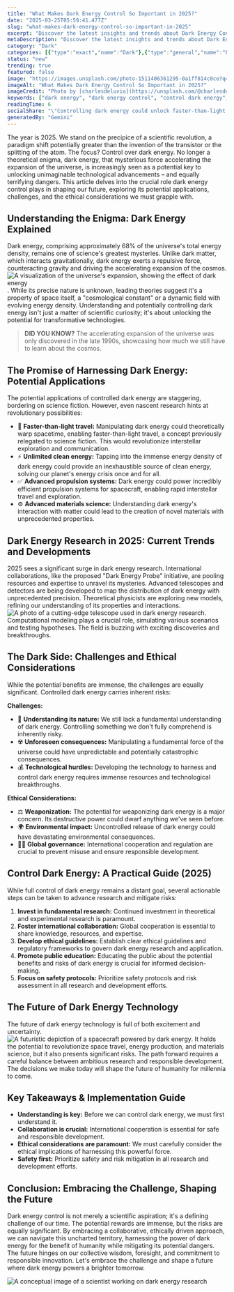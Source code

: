 ```yaml
---
title: "What Makes Dark Energy Control So Important in 2025?"
date: "2025-03-25T05:59:41.477Z"
slug: "what-makes-dark-energy-control-so-important-in-2025"
excerpt: "Discover the latest insights and trends about Dark Energy Control. This comprehensive guide covers everything you need to know about Dark Energy Control in 2025."
metaDescription: "Discover the latest insights and trends about Dark Energy Control. This comprehensive guide covers everything you need to know about Dark Energy Control in..."
category: "Dark"
categories: [{"type":"exact","name":"Dark"},{"type":"general","name":"Physics"},{"type":"medium","name":"Cosmology"},{"type":"specific","name":"Gravitational Physics"},{"type":"niche","name":"Modified Newtonian Dynamics"}]
status: "new"
trending: true
featured: false
image: "https://images.unsplash.com/photo-1511406361295-0a1ff814c0ce?q=85&w=1200&fit=max&fm=webp&auto=compress"
imageAlt: "What Makes Dark Energy Control So Important in 2025?"
imageCredit: "Photo by [charlesdeluvio](https://unsplash.com/@charlesdeluvio) on Unsplash"
keywords: ["dark energy", "dark energy control", "control dark energy", "dark energy research", "dark energy explained", "dark energy weapon", "harnessing dark energy", "dark energy applications", "dark energy future", "dark energy technology"]
readingTime: 6
socialShare: "\"Controlling dark energy could unlock faster-than-light travel – but its weaponization poses an existential threat.  The choices we make today will define humanity's future.\""
generatedBy: "Gemini"
---
```




The year is 2025.  We stand on the precipice of a scientific revolution, a paradigm shift potentially greater than the invention of the transistor or the splitting of the atom.  The focus?  Control over dark energy.  No longer a theoretical enigma, dark energy, that mysterious force accelerating the expansion of the universe, is increasingly seen as a potential key to unlocking unimaginable technological advancements – and equally terrifying dangers.  This article delves into the crucial role dark energy control plays in shaping our future, exploring its potential applications, challenges, and the ethical considerations we must grapple with.

## Understanding the Enigma: Dark Energy Explained

Dark energy, comprising approximately 68% of the universe's total energy density, remains one of science's greatest mysteries.  Unlike dark matter, which interacts gravitationally, dark energy exerts a repulsive force, counteracting gravity and driving the accelerating expansion of the cosmos.  ![A visualization of the universe's expansion, showing the effect of dark energy](https://images.unsplash.com/photo-1451847251646-8a6c0dd1510c?q=85&w=1200&fit=max&fm=webp&auto=compress).  While its precise nature is unknown, leading theories suggest it's a property of space itself, a "cosmological constant" or a dynamic field with evolving energy density.  Understanding and potentially controlling dark energy isn't just a matter of scientific curiosity; it's about unlocking the potential for transformative technologies.

> **DID YOU KNOW?**  The accelerating expansion of the universe was only discovered in the late 1990s, showcasing how much we still have to learn about the cosmos.

## The Promise of Harnessing Dark Energy: Potential Applications

The potential applications of controlled dark energy are staggering, bordering on science fiction.  However,  even nascent research hints at revolutionary possibilities:

* 🔑 **Faster-than-light travel:**  Manipulating dark energy could theoretically warp spacetime, enabling faster-than-light travel, a concept previously relegated to science fiction.  This would revolutionize interstellar exploration and communication.
* ⚡ **Unlimited clean energy:**  Tapping into the immense energy density of dark energy could provide an inexhaustible source of clean energy, solving our planet's energy crisis once and for all.
* ✅ **Advanced propulsion systems:**  Dark energy could power incredibly efficient propulsion systems for spacecraft, enabling rapid interstellar travel and exploration.
* ⚙️ **Advanced materials science:**  Understanding dark energy's interaction with matter could lead to the creation of novel materials with unprecedented properties.

## Dark Energy Research in 2025: Current Trends and Developments

2025 sees a significant surge in dark energy research.  International collaborations, like the proposed "Dark Energy Probe" initiative, are pooling resources and expertise to unravel its mysteries.  Advanced telescopes and detectors are being developed to map the distribution of dark energy with unprecedented precision.  Theoretical physicists are exploring new models, refining our understanding of its properties and interactions.  ![A photo of a cutting-edge telescope used in dark energy research](https://images.unsplash.com/photo-1475070929565-c985b496cb9f?q=85&w=1200&fit=max&fm=webp&auto=compress).  Computational modeling plays a crucial role, simulating various scenarios and testing hypotheses.  The field is buzzing with exciting discoveries and breakthroughs.

## The Dark Side: Challenges and Ethical Considerations

While the potential benefits are immense, the challenges are equally significant.  Controlled dark energy carries inherent risks:

**Challenges:**

* 🚧 **Understanding its nature:**  We still lack a fundamental understanding of dark energy.  Controlling something we don't fully comprehend is inherently risky.
* ☢️ **Unforeseen consequences:**  Manipulating a fundamental force of the universe could have unpredictable and potentially catastrophic consequences.
* 💰 **Technological hurdles:**  Developing the technology to harness and control dark energy requires immense resources and technological breakthroughs.

**Ethical Considerations:**

* ⚖️ **Weaponization:**  The potential for weaponizing dark energy is a major concern.  Its destructive power could dwarf anything we've seen before.
* 🌍 **Environmental impact:**  Uncontrolled release of dark energy could have devastating environmental consequences.
* 🧑‍⚖️ **Global governance:**  International cooperation and regulation are crucial to prevent misuse and ensure responsible development.

##  Control Dark Energy: A Practical Guide (2025)

While full control of dark energy remains a distant goal, several actionable steps can be taken to advance research and mitigate risks:

1. **Invest in fundamental research:**  Continued investment in theoretical and experimental research is paramount.
2. **Foster international collaboration:**  Global cooperation is essential to share knowledge, resources, and expertise.
3. **Develop ethical guidelines:**  Establish clear ethical guidelines and regulatory frameworks to govern dark energy research and application.
4. **Promote public education:**  Educating the public about the potential benefits and risks of dark energy is crucial for informed decision-making.
5. **Focus on safety protocols:**  Prioritize safety protocols and risk assessment in all research and development efforts.

##  The Future of Dark Energy Technology

The future of dark energy technology is full of both excitement and uncertainty.  ![A futuristic depiction of a spacecraft powered by dark energy](https://images.unsplash.com/photo-1511406361295-0a1ff814c0ce?q=85&w=1200&fit=max&fm=webp&auto=compress).  It holds the potential to revolutionize space travel, energy production, and materials science, but it also presents significant risks.  The path forward requires a careful balance between ambitious research and responsible development.  The decisions we make today will shape the future of humanity for millennia to come.

## Key Takeaways & Implementation Guide

* **Understanding is key:**  Before we can control dark energy, we must first understand it.
* **Collaboration is crucial:**  International cooperation is essential for safe and responsible development.
* **Ethical considerations are paramount:**  We must carefully consider the ethical implications of harnessing this powerful force.
* **Safety first:**  Prioritize safety and risk mitigation in all research and development efforts.

## Conclusion: Embracing the Challenge, Shaping the Future

Dark energy control is not merely a scientific aspiration; it's a defining challenge of our time.  The potential rewards are immense, but the risks are equally significant.  By embracing a collaborative, ethically driven approach, we can navigate this uncharted territory, harnessing the power of dark energy for the benefit of humanity while mitigating its potential dangers.  The future hinges on our collective wisdom, foresight, and commitment to responsible innovation.  Let's embrace the challenge and shape a future where dark energy powers a brighter tomorrow.

![A conceptual image of a scientist working on dark energy research](https://images.unsplash.com/photo-1518343265568-51eec52d40da?q=85&w=1200&fit=max&fm=webp&auto=compress)

